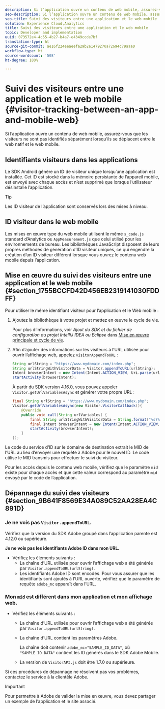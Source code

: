 ```yaml
---
description: Si l’application ouvre un contenu de web mobile, assurez-vous que les visiteurs ne sont pas identifiés séparément lorsqu’ils se déplacent entre le web natif et le web mobile.
seo-description: Si l’application ouvre un contenu de web mobile, assurez-vous que les visiteurs ne sont pas identifiés séparément lorsqu’ils se déplacent entre le web natif et le web mobile.
seo-title: Suivi des visiteurs entre une application et le web mobile
solution: Experience Cloud,Analytics
title: Suivi des visiteurs entre une application et le web mobile
topic: Developer and implementation
uuid: 073572e4-4c55-4b27-b4a7-e4349ccde7bf
translation-type: ht
source-git-commit: ae16f224eeaeefa29b2e1479270a72694c79aaa0
workflow-type: ht
source-wordcount: '508'
ht-degree: 100%

---
```



# Suivi des visiteurs entre une application et le web mobile {#visitor-tracking-between-an-app-and-mobile-web}

Si l’application ouvre un contenu de web mobile, assurez-vous que les visiteurs ne sont pas identifiés séparément lorsqu’ils se déplacent entre le web natif et le web mobile.

## Identifiants visiteurs dans les applications

Le SDK Android génère un ID de visiteur unique lorsqu’une application est installée. Cet ID est stocké dans la mémoire persistante de l’appareil mobile, est envoyé avec chaque accès et n’est supprimé que lorsque l’utilisateur désinstalle l’application.

>[!TIP]
>
>Les ID visiteur de l’application sont conservés lors des mises à niveau.

## ID visiteur dans le web mobile

Les mises en œuvre type du web mobile utilisent le même `s_code.js` standard d’Analytics ou `AppMeasurement.js` que celui utilisé pour les environnements de bureau. Les bibliothèques JavaScript disposent de leurs propres méthodes de génération d’ID visiteur uniques, ce qui engendre la création d’un ID visiteur différent lorsque vous ouvrez le contenu web mobile depuis l’application.

## Mise en œuvre du suivi des visiteurs entre une application et le web mobile {#section_1755BCCFD42D456EB2319141030FDDFF}

Pour utiliser le même identifiant visiteur pour l’application et le Web mobile :

1. Ajoutez la bibliothèque à votre projet et mettez en œuvre le cycle de vie.

   Pour plus d’informations, voir *Ajout du SDK et du fichier de configuration au projet IntelliJ IDEA ou Eclipse* dans [Mise en œuvre principale et cycle de vie](/help/android/getting-started/dev-qs.md).

1. Afin d’ajouter des informations sur les visiteurs à l’URL utilisée pour ouvrir l’affichage web, appelez `visitorAppendToURL` :

   ```java
   String urlString = "https://www.mydomain.com/index.php"; 
   String urlStringWithVisitorData = Visitor.appendToURL(urlString); 
   Intent browserIntent = new Intent(Intent.ACTION_VIEW, Uri.parse(urlStringWithVisitorData)); 
   startActivity(browserIntent);
   ```

   À partir du SDK version 4.16.0, vous pouvez appeler `Visitor.getUrlVariablesAsync` et générer votre propre URL :

   ```java
   final String urlString = "https://www.mydomain.com/index.php"; 
   Visitor.getUrlVariablesAsync(new Visitor.VisitorCallback(){ 
       @Override 
       public void call(String urlVariables) { 
           final String urlStringWithVisitorData = String.format("%s?%s", urlString, urlVariables); 
           final Intent browserIntent = new Intent(Intent.ACTION_VIEW, Uri.parse(urlStringWithVisitorData)); 
           startActivity(browserIntent); 
       } 
   });
   ```

Le code du service d’ID sur le domaine de destination extrait le MID de l’URL au lieu d’envoyer une requête à Adobe pour le nouvel ID. Le code utilise le MID transmis pour effectuer le suivi du visiteur.

Pour les accès depuis le contenu web mobile, vérifiez que le paramètre `mid` existe pour chaque accès et que cette valeur correspond au paramètre `mid` envoyé par le code de l’application.

## Dépannage du suivi des visiteurs {#section_9B641F8569E34A089C52AA28EA4C891D}

### Je ne vois pas `Visitor.appendToURL`.

Vérifiez que la version du SDK Adobe groupé dans l’application parente est 4.12.0 ou supérieure.

**Je ne vois pas les identifiants Adobe ID dans mon URL.**

* Vérifiez les éléments suivants :
   * La chaîne d’URL utilisée pour ouvrir l’affichage web a été générée par `Visitor.appendToURL(urlString)`.
   * Les identifiants Adobe ID sont encodés. 
Pour vous assurer que les identifiants sont ajoutés à l’URL ouverte, vérifiez que le paramètre de requête `adobe_mc` apparaît dans l’URL.

### Mon `mid` est différent dans mon application et mon affichage web.

* Vérifiez les éléments suivants :

   * La chaîne d’URL utilisée pour ouvrir l’affichage web a été générée par `Visitor.appendToURL(urlString)`.
   * La chaîne d’URL contient les paramètres Adobe.

      La chaîne doit contenir `adobe_mc="SAMPLE_ID_DATA"`, où `"SAMPLE_ID_DATA"` contient les ID générés dans le SDK Adobe Mobile.
   * La version de `VisitorAPI.js` doit être 1.7.0 ou supérieure.

Si ces procédures de dépannage ne résolvent pas vos problèmes, contactez le service à la clientèle Adobe.

>[!IMPORTANT]
>
>Pour permettre à Adobe de valider la mise en œuvre, vous devez partager un exemple de l’application et le site associé.

